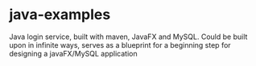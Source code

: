 # java-examples
Java login service, built with maven, JavaFX and MySQL. Could be built upon in infinite ways, serves as a blueprint for a beginning step for designing a javaFX/MySQL application
